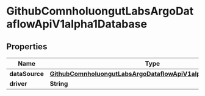 

# GithubComnholuongutLabsArgoDataflowApiV1alpha1Database


## Properties

Name | Type | Description | Notes
------------ | ------------- | ------------- | -------------
**dataSource** | [**GithubComnholuongutLabsArgoDataflowApiV1alpha1DBDataSource**](GithubComnholuongutLabsArgoDataflowApiV1alpha1DBDataSource.md) |  |  [optional]
**driver** | **String** |  |  [optional]



